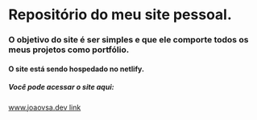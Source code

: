# Repositório do meu site pessoal.

### O objetivo do site é ser simples e que ele comporte todos os meus projetos como portfólio.
#### O site está sendo hospedado no netlify.
##### Você pode acessar o site aqui:  

[www.joaovsa.dev link]("https://www.joaovsa.dev")
